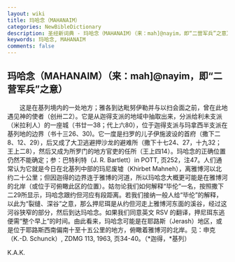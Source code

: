 ```yaml
---
layout: wiki
title: 玛哈念（MAHANAIM）
categories: NewBibleDictionary
description: 圣经新词典 - 玛哈念（MAHANAIM）（来：mah]@nayim，即“二营军兵”之意）
keywords: 玛哈念, MAHANAIM
comments: false
---
```


## 玛哈念（MAHANAIM）（来：mah]@nayim，即“二营军兵”之意）

　　这是在基列境内的一处地方；雅各到达毗努伊勒并与以扫会面之前，曾在此地遇见神的使者（创卅二2）。它是从迦得支派的地域中抽取出来，分派给利未支派（米拉利人）的一座城（书廿一38；代上六80），位于迦得支派与玛拿西半支派在基列地的边界（书十三26、30)。它一度是扫罗的儿子伊施波设的首府（撒下二8、12、29），后又成了大卫逃避押沙龙的避难所（撒下十七24、27，十九32；王上二8），然后又成为所罗门的地方官吏的任所（王上四14）。玛哈念的正确位置仍然不能确定；参：巴特利特（J. R. Bartlett）in POTT, 页252，注47。人们通常认为它就是今日在北基列中部的玛尼废墟（Khirbet Mahneh），离雅博河以北约二十公里；但因迦得的边界连于雅博的河道，所以玛哈念大概更可能是在雅博河的北岸（或位于可俯瞰此区的位置）。姑勿论我们如何解释“毕伦”一名，按照撒下二29所显示，玛哈念跟约但河应有段距离。若我们接纳一般人给“毕伦”的解释，以此为“裂缝、深谷”之意，那么押尼珥是从约但河走上雅博河东面的溪谷，经过这河谷狭窄的部分，然后到达玛哈念。如果我们同意英文 RSV 的翻译，押尼珥东逃便需“整个早上”的时间。由此看来，玛哈念可能是在耶路斯（Jerash）地区，或是位于耶路斯西南偏南十至十五公里的地方，俯瞰着雅博河的北岸。见：申克（K.-D. Schunck）, ZDMG 113, 1963, 页34-40。（*迦得，*基列）

K.A.K.








